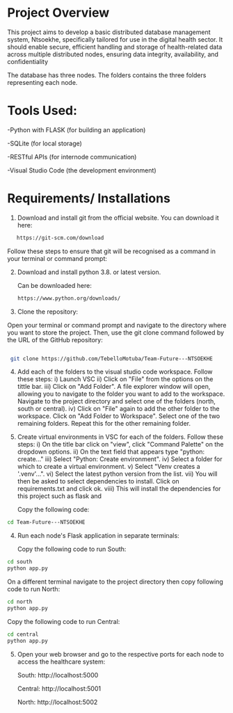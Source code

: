 # Project Overview
This project aims to develop a basic distributed database management system, Ntsoekhe,  specifically tailored for use in the digital health sector. It should enable secure, efficient handling  and storage of health-related data across multiple distributed nodes, ensuring data integrity,  availability, and confidentiality

The database has three nodes. The folders contains the three folders representing each node. 

# Tools Used:

-Python with FLASK (for building an application)

-SQLite (for local storage)

-RESTful APIs (for internode communication)

-Visual Studio Code (the development environment)

# Requirements/ Installations
1. Download and install git from the official website.
    You can download it here:
  ```bash
     https://git-scm.com/download
  ```
Follow these steps to ensure that git will be recognised as a command in your terminal or command prompt:

2. Download and install python 3.8. or latest version.

   Can be downloaded here:
   ```bash
   https://www.python.org/downloads/
   ```

3. Clone the repository:
   
Open your terminal or command prompt and navigate to the directory where you want to store the project. Then, use the git clone command followed by the URL of the GitHub repository:

  ```bash
  
   git clone https://github.com/TebelloMotuba/Team-Future---NTSOEKHE
  ```
4. Add each of the folders to the visual studio code workspace. Follow these steps:
    i) Launch VSC
    ii) Click on "File" from the options on the tittle bar.
    iii) Click on "Add Folder". A file explorer window will open, allowing you to navigate to the folder you want to add to the workspace.
   Navigate to the project directory and select one of the folders (north, south or central).
    iv)  Click on "File" again to add the other folder to the workspace. Click on "Add Folder to Workspace". Select one of the two remaining folders.
         Repeat this for the other remaining folder.
5. Create virtual environments in VSC for each of the folders. Follow these steps:
   i) On the title bar click on "view", click "Command Palette" on the dropdown options.
   ii) On the text field that appears type "python: create..."
   iii) Select "Python: Create environment".
   iv) Select a folder for which to create a virtual environment.
   v) Select "Venv creates a '.venv'...".
   vi) Select the latest python version from the list.
   vii) You will then be asked to select dependencies to install. Click on requirements.txt and click ok.
   viii) This will install the dependencies for this project such as flask and 

    
   
   Copy the following code:
  ```bash
  cd Team-Future---NTSOEKHE
  ```
4. Run each node's Flask application in separate terminals:
   
   Copy the following code to run South:
```bash
cd south
python app.py
```

On a different terminal navigate to the project directory then copy  following code to run North:
```bash
cd north
python app.py
```
Copy the following code to run Central:
```bash
cd central
python app.py
```
5. Open your web browser and go to the respective ports for each node to access the healthcare system:
   
   South: http://localhost:5000
   
   Central: http://localhost:5001
   
   North: http://localhost:5002



